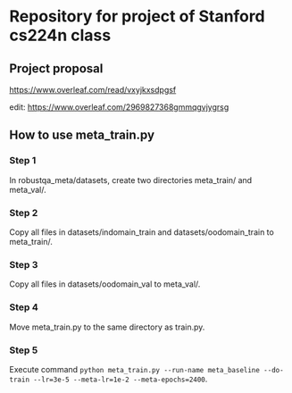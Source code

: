 # Repository for project of Stanford cs224n class
## Project proposal
https://www.overleaf.com/read/vxyjkxsdpgsf

edit: https://www.overleaf.com/2969827368gmmqgvjygrsg

## How to use meta_train.py

### Step 1
In robustqa_meta/datasets, create two directories meta_train/ and meta_val/.

### Step 2
Copy all files in datasets/indomain_train and datasets/oodomain_train to meta_train/.

### Step 3
Copy all files in datasets/oodomain_val to meta_val/.

### Step 4
Move meta_train.py to the same directory as train.py.

### Step 5
Execute command `python meta_train.py --run-name meta_baseline --do-train --lr=3e-5 --meta-lr=1e-2 --meta-epochs=2400`.

